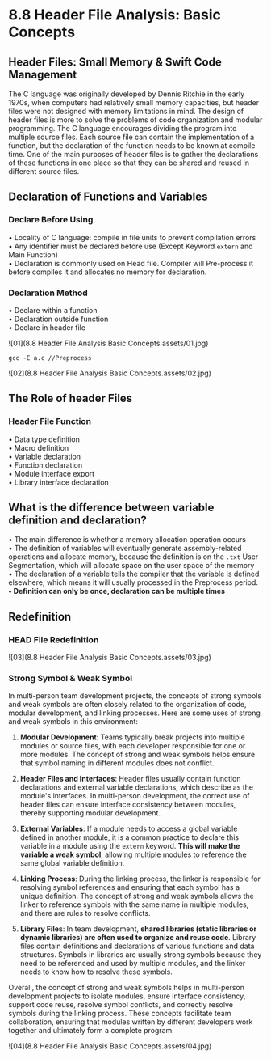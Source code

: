 # 8.8 Header File Analysis: Basic Concepts



## Header Files: Small Memory & Swift Code Management

The C language was originally developed by Dennis Ritchie in the early 1970s, when computers had relatively small memory capacities, but header files were not designed with memory limitations in mind. The design of header files is more to solve the problems of code organization and modular programming. The C language encourages dividing the program into multiple source files. Each source file can contain the implementation of a function, but the declaration of the function needs to be known at compile time. One of the main purposes of header files is to gather the declarations of these functions in one place so that they can be shared and reused in different source files.

## Declaration of Functions and Variables

### Declare Before Using

• Locality of C language: compile in file units to prevent compilation errors  
• Any identifier must be declared before use (Except Keyword `extern` and Main Function)  
• Declaration is commonly used on Head file. Compiler will Pre-process it before compiles it and allocates no memory for declaration.

### Declaration Method

• Declare within a function  
• Declaration outside function  
• Declare in header file

![01](8.8 Header File Analysis Basic Concepts.assets/01.jpg)

```
gcc -E a.c //Preprocess
```

![02](8.8 Header File Analysis Basic Concepts.assets/02.jpg)

## The Role of header Files

### Header File Function

• Data type definition  
• Macro definition  
• Variable declaration  
• Function declaration  
• Module interface export  
• Library interface declaration  

## What is the difference between variable definition and declaration?

• The main difference is whether a memory allocation operation occurs  
• The definition of variables will eventually generate assembly-related operations and allocate memory, because the definition is on the `.txt` User Segmentation, which will allocate space on the user space of the memory  
• The declaration of a variable tells the compiler that the variable is defined elsewhere, which means it will usually processed in the Preprocess period.  
**• Definition can only be once, declaration can be multiple times**  

## Redefinition

### HEAD File Redefinition

![03](8.8 Header File Analysis Basic Concepts.assets/03.jpg)

### Strong Symbol & Weak Symbol

In multi-person team development projects, the concepts of strong symbols and weak symbols are often closely related to the organization of code, modular development, and linking processes. Here are some uses of strong and weak symbols in this environment:

1.  **Modular Development**: Teams typically break projects into multiple modules or source files, with each developer responsible for one or more modules. The concept of strong and weak symbols helps ensure that symbol naming in different modules does not conflict.

2.  **Header Files and Interfaces**: Header files usually contain function declarations and external variable declarations, which describe as the module's interfaces. In multi-person development, the correct use of header files can ensure interface consistency between modules, thereby supporting modular development.

3.  **External Variables**: If a module needs to access a global variable defined in another module, it is a common practice to declare this variable in a module using the `extern` keyword. **This will make the variable a weak symbol**, allowing multiple modules to reference the same global variable definition.

4.  **Linking Process**: During the linking process, the linker is responsible for resolving symbol references and ensuring that each symbol has a unique definition. The concept of strong and weak symbols allows the linker to reference symbols with the same name in multiple modules, and there are rules to resolve conflicts.

5.  **Library Files**: In team development, **shared libraries (static libraries or dynamic libraries) are often used to organize and reuse code**. Library files contain definitions and declarations of various functions and data structures. Symbols in libraries are usually strong symbols because they need to be referenced  and used by multiple modules, and the linker needs to know how to resolve these symbols.

Overall, the concept of strong and weak symbols helps in multi-person development projects to isolate modules, ensure interface consistency, support code reuse, resolve symbol conflicts, and correctly resolve symbols during the linking process. These concepts facilitate team collaboration, ensuring that modules written by different developers work together and ultimately form a complete program.

![04](8.8 Header File Analysis Basic Concepts.assets/04.jpg)
